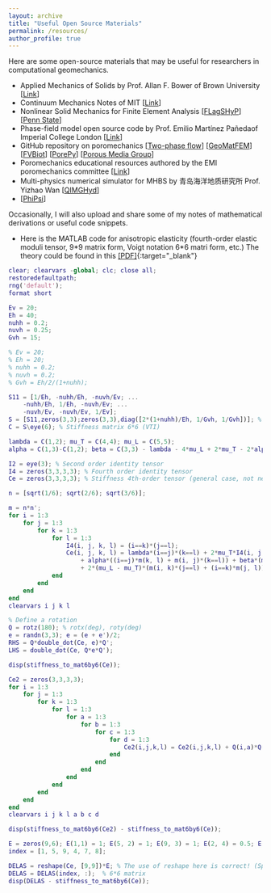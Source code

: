 ```yaml
---
layout: archive
title: "Useful Open Source Materials"
permalink: /resources/
author_profile: true
---
```


Here are some open-source materials that may be useful for researchers in computational geomechanics.
 
- Applied Mechanics of Solids by Prof. Allan F. Bower of Brown University \[[Link](http://solidmechanics.org/)\]
- Continuum Mechanics Notes of MIT \[[Link](https://web.mit.edu/abeyaratne/Volumes/RCA_Vol_II.pdf)\]
- Nonlinear Solid Mechanics for Finite Element Analysis \[[FLagSHyP](http://www.flagshyp.com/)\] \[[Penn State](https://github.com/rhk12/flagshyp)\]
- Phase-field model open source code by Prof. Emilio Martínez Pañeda​ of Imperial College London \[[Link](https://www.empaneda.com/codes/)\]
- GitHub repository on poromechanics \[[Two-phase flow](https://github.com/Sbai7/TwoPhasesParticleTransport)\] \[[GeoMatFEM](https://github.com/nicolospiezia/GeoMatFEM)\] \[[FVBiot](https://github.com/keileg/fvbiot)\] \[[PorePy](https://github.com/pmgbergen/porepy#porepy-a-simulation-tool-for-fractured-and-deformable-porous-media-written-in-python)\] \[[Porous Media Group](https://github.com/pmgbergen)\]
- Poromechanics educational resources authored by the EMI poromechanics committee \[[Link](https://emi-poromechanics.github.io/)\]
- Multi-physics numerical simulator for MHBS by 青岛海洋地质研究所 Prof. Yizhao Wan \[[QIMGHyd](https://gitee.com/wanyzh/qimghyd-thmc)\]
- \[[PhiPsi](http://phipsi.top/)\]


Occasionally, I will also upload and share some of my notes of mathematical derivations or useful code snippets.

- Here is the MATLAB code for anisotropic elasticity (fourth-order elastic moduli tensor, 9\*9 matrix form, Voigt notation 6\*6 matri form, etc.) The theory could be found in this [[PDF]](www.google.com){:target="_blank"}


```MATLAB
clear; clearvars -global; clc; close all;
restoredefaultpath;
rng('default');
format short

Ev = 20;
Eh = 40;
nuhh = 0.2;
nuvh = 0.25;
Gvh = 15;

% Ev = 20;
% Eh = 20;
% nuhh = 0.2;
% nuvh = 0.2;
% Gvh = Eh/2/(1+nuhh);

S11 = [1/Eh, -nuhh/Eh, -nuvh/Ev; ...
    -nuhh/Eh, 1/Eh, -nuvh/Ev; ...
    -nuvh/Ev, -nuvh/Ev, 1/Ev];
S = [S11,zeros(3,3);zeros(3,3),diag([2*(1+nuhh)/Eh, 1/Gvh, 1/Gvh])]; % Compliance matrix 6*6 (VTI)
C = S\eye(6); % Stiffness matrix 6*6 (VTI)

lambda = C(1,2); mu_T = C(4,4); mu_L = C(5,5);
alpha = C(1,3)-C(1,2); beta = C(3,3) - lambda - 4*mu_L + 2*mu_T - 2*alpha; % Same unit as Ev/Eh/Gvh for these 5 constants

I2 = eye(3); % Second order identity tensor
I4 = zeros(3,3,3,3); % Fourth order identity tensor
Ce = zeros(3,3,3,3); % Stiffness 4th-order tensor (general case, not necessarily VTI)

n = [sqrt(1/6); sqrt(2/6); sqrt(3/6)];

m = n*n';
for i = 1:3
    for j = 1:3
        for k = 1:3
            for l = 1:3
                I4(i, j, k, l) = (i==k)*(j==l);
                Ce(i, j, k, l) = lambda*(i==j)*(k==l) + 2*mu_T*I4(i, j, k, l) ...
                    + alpha*((i==j)*m(k, l) + m(i, j)*(k==l)) + beta*(m(i, j)*m(k, l)) ...
                    + 2*(mu_L - mu_T)*(m(i, k)*(j==l) + (i==k)*m(j, l));
            end
        end
    end
end
clearvars i j k l

% Define a rotation
Q = rotz(180); % rotx(deg), roty(deg)
e = randn(3,3); e = (e + e')/2;
RHS = Q*double_dot(Ce, e)*Q';
LHS = double_dot(Ce, Q*e*Q');

disp(stiffness_to_mat6by6(Ce));

Ce2 = zeros(3,3,3,3);
for i = 1:3
    for j = 1:3
        for k = 1:3
            for l = 1:3
                for a = 1:3
                    for b = 1:3
                        for c = 1:3
                            for d = 1:3
                                Ce2(i,j,k,l) = Ce2(i,j,k,l) + Q(i,a)*Q(j,b)*Q(k,c)*Q(l,d)*Ce(a,b,c,d);
                            end
                        end
                    end
                end
            end
        end
    end
end
clearvars i j k l a b c d

disp(stiffness_to_mat6by6(Ce2) - stiffness_to_mat6by6(Ce));

E = zeros(9,6); E(1,1) = 1; E(5, 2) = 1; E(9, 3) = 1; E(2, 4) = 0.5; E(4, 4) = 0.5; E(3, 5) = 0.5; E(7, 5) = 0.5; E(6, 6) = 0.5; E(8, 6) = 0.5;
index = [1, 5, 9, 4, 7, 8];

DELAS = reshape(Ce, [9,9])*E; % The use of reshape here is correct! (Specific transformation rule (instead of the Voigt notation, use full matrix/vector version)!)
DELAS = DELAS(index, :);  % 6*6 matrix
disp(DELAS - stiffness_to_mat6by6(Ce));
```

